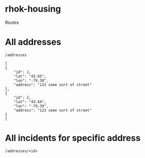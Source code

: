 rhok-housing
============

Routes

All addresses
=============

    /addresses
     
    [
    {
        "id": 1,
        "lat": "43.65",
        "lon": "-79.38",
        "address": "123 some sort of street"
    },
    {
        "id": 2,
        "lat": "43.64",
        "lon": "-79.39",
        "address": "123 some sort of street"
    }
    ]

All incidents for specific address
==================================

    /addresses/<id>    
